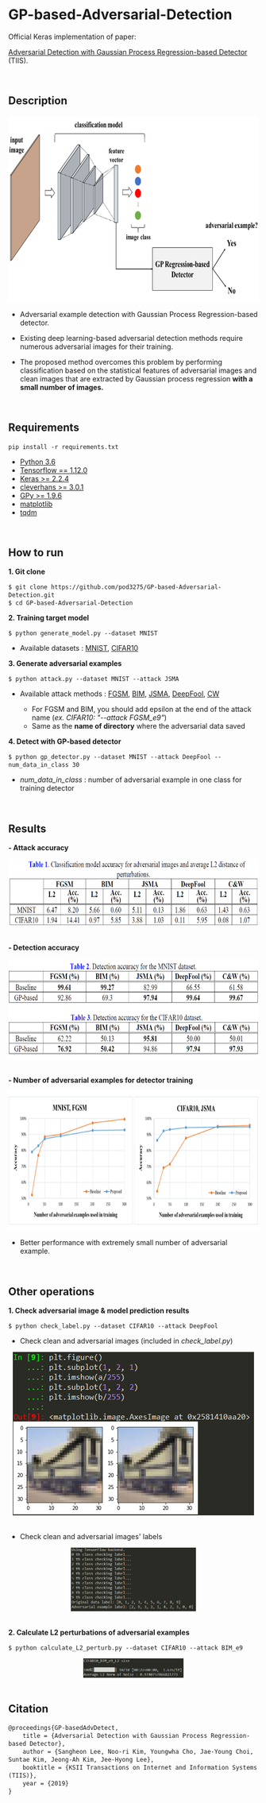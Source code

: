# GP-based-Adversarial-Detection

Official Keras implementation of paper:

[Adversarial Detection with Gaussian Process Regression-based Detector](http://www.itiis.org/digital-library/manuscript/2475) (TIIS).

<br>

## Description

<div align="center">
  <img src="https://github.com/pod3275/GP-based-Adversarial-Detection/blob/master/assets/model.png" width="754" height="374"><br>
</div>

- Adversarial example detection with Gaussian Process Regression-based detector.

- Existing deep learning-based adversarial detection methods require numerous adversarial images for their training. 

- The proposed method overcomes this problem by performing classification based on the statistical features of adversarial images and clean images that are extracted by Gaussian process regression **with a small number of images.**
  
<br>

## Requirements

```
pip install -r requirements.txt
```

- [Python 3.6](https://www.python.org/downloads/)
- [Tensorflow == 1.12.0](https://github.com/tensorflow/tensorflow)
- [Keras >= 2.2.4](https://github.com/keras-team/keras)
- [cleverhans >= 3.0.1](https://github.com/tensorflow/cleverhans)
- [GPy >= 1.9.6](https://github.com/SheffieldML/GPy)
- [matplotlib](https://matplotlib.org/)
- [tqdm](https://github.com/tqdm/tqdm)


<br>

## How to run
**1. Git clone**
```
$ git clone https://github.com/pod3275/GP-based-Adversarial-Detection.git
$ cd GP-based-Adversarial-Detection
```

**2. Training target model**
```
$ python generate_model.py --dataset MNIST
```

- Available datasets : [MNIST](http://yann.lecun.com/exdb/mnist/), [CIFAR10](https://www.cs.toronto.edu/~kriz/cifar.html)

**3. Generate adversarial examples**
```
$ python attack.py --dataset MNIST --attack JSMA
```

- Available attack methods : [FGSM](https://arxiv.org/pdf/1412.6572.pdf), [BIM](https://arxiv.org/pdf/1607.02533.pdf), [JSMA](https://arxiv.org/pdf/1511.07528.pdf), [DeepFool](https://arxiv.org/pdf/1511.04599.pdf), [CW](https://arxiv.org/pdf/1608.04644.pdf) 

  - For FGSM and BIM, you should add epsilon at the end of the attack name (*ex. CIFAR10: "--attack FGSM_e9"*)
  - Same as the **name of directory** where the adversarial data saved

**4. Detect with GP-based detector**
```
$ python gp_detector.py --dataset MNIST --attack DeepFool --num_data_in_class 30
```

- *num_data_in_class* : number of adversarial example in one class for training detector

<br>

## Results
**- Attack accuracy**

<div align="center">
 <img src="https://github.com/pod3275/GP-based-Adversarial-Detection/blob/master/assets/Table%201.png" width="700" height="136"><br><br>
</div>
  
**- Detection accuracy**

<div align="center">
 <img src="https://github.com/pod3275/GP-based-Adversarial-Detection/blob/master/assets/Table%202%2C3.png" width="700" height="202"><br><br>
</div>
 
**- Number of adversarial examples for detector training**

<div align="center">
 <img src="https://github.com/pod3275/GP-based-Adversarial-Detection/blob/master/assets/graph.png" width="828" height="279">
</div>

  - Better performance with extremely small number of adversarial example.
  
<br>

## Other operations
**1. Check adversarial image & model prediction results**
```
$ python check_label.py --dataset CIFAR10 --attack DeepFool
```

  - Check clean and adversarial images (included in *check_label.py*)
  
<div align="center">
 <img src="https://github.com/pod3275/GP-based-Adversarial-Detection/blob/master/assets/check_image.png"><br><br>
</div>

  - Check clean and adversarial images' labels
 
<div align="center">
 <img src="https://github.com/pod3275/GP-based-Adversarial-Detection/blob/master/assets/check_label.png" width="50%"><br><br>
</div>
  
**2. Calculate L2 perturbations of adversarial examples**
```
$ python calculate_L2_perturb.py --dataset CIFAR10 --attack BIM_e9
```

<div align="center">
 <img src="https://github.com/pod3275/GP-based-Adversarial-Detection/blob/master/assets/check_L2_perturbations.png" width="40%"><br><br>
</div>

## Citation
```
@proceedings{GP-basedAdvDetect,
	title = {Adversarial Detection with Gaussian Process Regression-based Detector},
	author = {Sangheon Lee, Noo-ri Kim, Youngwha Cho, Jae-Young Choi, Suntae Kim, Jeong-Ah Kim, Jee-Hyong Lee},
	booktitle = {KSII Transactions on Internet and Information Systems (TIIS)},
	year = {2019}
}
```
